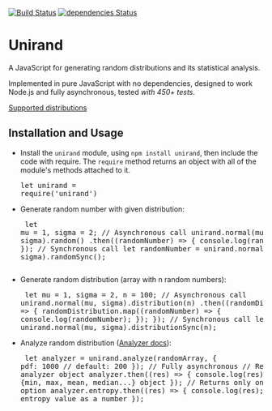 [![Build Status](https://travis-ci.org/AlexeySKiselev/randomjs.svg?branch=master)](https://travis-ci.org/AlexeySKiselev/randomjs)
[![dependencies Status](https://david-dm.org/AlexeySKiselev/randomjs/status.svg)](https://david-dm.org/AlexeySKiselev/randomjs)

# Unirand
A JavaScript for generating random distributions and its statistical analysis.

Implemented in pure JavaScript with no dependencies, designed to work Node.js and fully asynchronous, tested *with 450+ tests*.

[Supported distributions](./core/methods/)

## Installation and Usage

* Install the `unirand` module, using `npm install unirand`, then include the code with require. The `require` method returns an object with all of the module's methods attached to it.
<br /><pre>let unirand = require('unirand')</pre>

* Generate random number with given distribution:
<br /> <pre>
let mu = 1,
    sigma = 2;
// Asynchronous call
unirand.normal(mu, sigma).random()
    .then((randomNumber) => {
        console.log(randomNumber);
    });
// Synchronous call
let randomNumber = unirand.normal(mu, sigma).randomSync();
</pre>

* Generate random distribution (array with n random numbers):
<br /> <pre>
let mu = 1,
    sigma = 2,
    n = 100;
// Asynchronous call
unirand.normal(mu, sigma).distribution(n)
    .then((randomDistribution) => {
        randomDistribution.map((randomNumber) => {
            console.log(randomNumber);
        });
    });
// Synchronous call
let randomArray = unirand.normal(mu, sigma).distributionSync(n);
</pre>

* Analyze random distribution ([Analyzer docs](./core/analyzer/)):
<br /> <pre>
let analyzer = unirand.analyze(randomArray, {
    pdf: 1000 // default: 200
});
// Fully asynchronous
// Returns full analyzer object
analyzer.then((res) => {
    console.log(res);
    // returns {min, max, mean, median...} object
});
// Returns only one random array option
analyzer.entropy.then((res) => {
    console.log(res);
    // returns entropy value as a number
});
</pre>